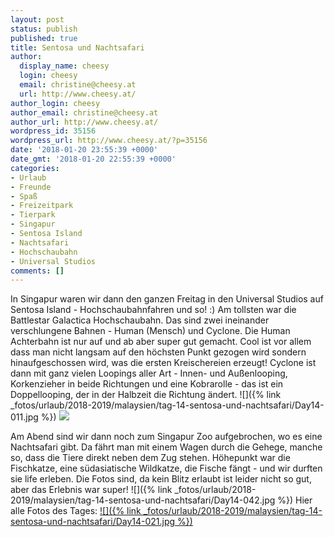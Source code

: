 ```yaml
---
layout: post
status: publish
published: true
title: Sentosa und Nachtsafari
author:
  display_name: cheesy
  login: cheesy
  email: christine@cheesy.at
  url: http://www.cheesy.at/
author_login: cheesy
author_email: christine@cheesy.at
author_url: http://www.cheesy.at/
wordpress_id: 35156
wordpress_url: http://www.cheesy.at/?p=35156
date: '2018-01-20 23:55:39 +0000'
date_gmt: '2018-01-20 22:55:39 +0000'
categories:
- Urlaub
- Freunde
- Spaß
- Freizeitpark
- Tierpark
- Singapur
- Sentosa Island
- Nachtsafari
- Hochschaubahn
- Universal Studios
comments: []
---
```

In Singapur waren wir dann den ganzen Freitag in den Universal Studios auf Sentosa Island - Hochschaubahnfahren und so! :) Am tollsten war die Battlestar Galactica Hochschaubahn. Das sind zwei ineinander verschlungene Bahnen - Human (Mensch) und Cyclone. Die Human Achterbahn ist nur auf und ab aber super gut gemacht. Cool ist vor allem dass man nicht langsam auf den höchsten Punkt gezogen wird sondern hinaufgeschossen wird, was die ersten Kreischereien erzeugt! Cyclone ist dann mit ganz vielen Loopings aller Art - Innen- und Außenlooping, Korkenzieher in beide Richtungen und eine Kobrarolle - das ist ein Doppellooping, der in der Halbzeit die Richtung ändert.
![]({% link _fotos/urlaub/2018-2019/malaysien/tag-14-sentosa-und-nachtsafari/Day14-011.jpg %})
![](http://www.cheesy.at/wp-content/uploads/Day14-012b.jpeg)
<!--more-->
Am Abend sind wir dann noch zum Singapur Zoo aufgebrochen, wo es eine Nachtsafari gibt. Da fährt man mit einem Wagen durch die Gehege, manche so, dass die Tiere direkt neben dem Zug stehen. Höhepunkt war die Fischkatze, eine südasiatische Wildkatze, die Fische fängt - und wir durften sie life erleben. Die Fotos sind, da kein Blitz erlaubt ist leider nicht so gut, aber das Erlebnis war super!
![]({% link _fotos/urlaub/2018-2019/malaysien/tag-14-sentosa-und-nachtsafari/Day14-042.jpg %})
Hier alle Fotos des Tages:
[![]({% link _fotos/urlaub/2018-2019/malaysien/tag-14-sentosa-und-nachtsafari/Day14-021.jpg %})](http://www.cheesy.at/fotos/urlaub/malaysien/tag-14-sentosa-und-nachtsafari/)
